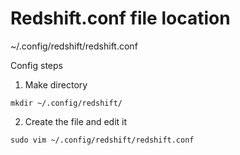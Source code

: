 # Redshift.conf file location
~/.config/redshift/redshift.conf

Config steps
1. Make directory
```
mkdir ~/.config/redshift/
```
2. Create the file and edit it
```
sudo vim ~/.config/redshift/redshift.conf
```
